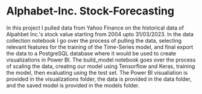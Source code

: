 # Alphabet-Inc. Stock-Forecasting
In this project I pulled data from Yahoo Finance on the historical data of Alpahbet Inc.'s stock value starting from 2004 upto 31/03/2023. 
In the data collection notebook I go over the process of pulling the data, selecting relevant features for the training of the Time-Series model, and final export
the data to a PostgreSQL database where it would be used to create visualizations in Power BI.
The build_model notebook goes over the process of scaling the data, creating our model using Tensorflow and Keras, training the model, then evaluating
using the test set.
The Power BI visualiation is provided in the visualizations folder, the data is provided in the data folder, and the saved model is provided
in the models folder.
